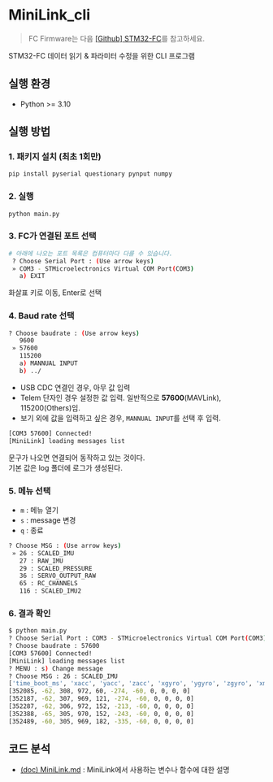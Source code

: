 # MiniLink_cli

> FC Firmware는 다음 [[Github] STM32-FC](https://github.com/NARAE-INHA-UNIV/STM32-FC)를 참고하세요.

STM32-FC 데이터 읽기 & 파라미터 수정을 위한 CLI 프로그램

## 실행 환경

- Python >= 3.10

## 실행 방법

### 1. 패키지 설치 (최초 1회만)

```bash
pip install pyserial questionary pynput numpy
```

### 2. 실행

```bash
python main.py
```

### 3. FC가 연결된 포트 선택

```bash
# 아래에 나오는 포트 목록은 컴퓨터마다 다를 수 있습니다.
 ? Choose Serial Port : (Use arrow keys)
 » COM3 - STMicroelectronics Virtual COM Port(COM3)
   a) EXIT
```

화살표 키로 이동, Enter로 선택

### 4. Baud rate 선택

```bash
? Choose baudrate : (Use arrow keys)
   9600
 » 57600
   115200
   a) MANNUAL INPUT
   b) ../
```

- USB CDC 연결인 경우, 아무 값 입력
- Telem 단자인 경우 설정한 값 입력. 일반적으로 **57600**(MAVLink), 115200(Others)임.
- 보기 외에 값을 입력하고 싶은 경우, `MANNUAL INPUT`를 선택 후 입력.

```bash
[COM3 57600] Connected!
[MiniLink] loading messages list
```

문구가 나오면 연결되어 동작하고 있는 것이다.<br>
기본 값은 log 폴더에 로그가 생성된다.

### 5. 메뉴 선택

- `m` : 메뉴 열기
- `s` : message 변경
- `q` : 종료

```bash
? Choose MSG : (Use arrow keys)
 » 26 : SCALED_IMU
   27 : RAW_IMU
   29 : SCALED_PRESSURE
   36 : SERVO_OUTPUT_RAW
   65 : RC_CHANNELS
   116 : SCALED_IMU2
```

### 6. 결과 확인

```bash
$ python main.py
? Choose Serial Port : COM3 - STMicroelectronics Virtual COM Port(COM3)
? Choose baudrate : 57600
[COM3 57600] Connected!
[MiniLink] loading messages list
? MENU : s) Change message
? Choose MSG : 26 : SCALED_IMU
['time_boot_ms', 'xacc', 'yacc', 'zacc', 'xgyro', 'ygyro', 'zgyro', 'xmag', 'ymag', 'zmag', 'temperature']
[352085, -62, 308, 972, 60, -274, -60, 0, 0, 0, 0]
[352187, -62, 307, 969, 121, -274, -60, 0, 0, 0, 0]
[352287, -62, 306, 972, 152, -213, -60, 0, 0, 0, 0]
[352388, -65, 305, 970, 152, -243, -60, 0, 0, 0, 0]
[352489, -60, 305, 969, 182, -335, -60, 0, 0, 0, 0]
```

## 코드 분석

- [(doc) MiniLink.md](./docs/MiniLink.md) : MiniLink에서 사용하는 변수나 함수에 대한 설명
